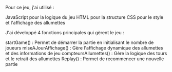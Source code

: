 Pour ce jeu, j'ai utilisé :

JavaScript pour la logique du jeu
HTML pour la structure
CSS pour le style et l'affichage des allumettes

J'ai développé 4 fonctions principales qui gèrent le jeu :

startGame() : Permet de démarrer la partie en initialisant le nombre de joueurs
miseAJourAffichage() : Gère l'affichage dynamique des allumettes et des informations de jeu
compteursAllumettes() : Gère la logique des tours et le retrait des allumettes
Replay() : Permet de recommencer une nouvelle partie
